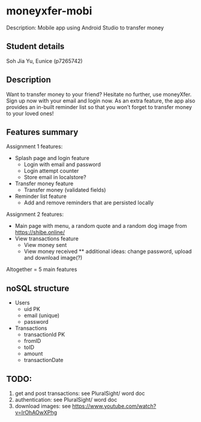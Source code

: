 # moneyxfer-mobi
Description: Mobile app using Android Studio to transfer money

## Student details
Soh Jia Yu, Eunice (p7265742)

## Description
Want to transfer money to your friend? Hesitate no further, use moneyXfer. Sign up now with your email and login now. As an extra feature, the app also provides an in-built reminder list so that you won’t forget to transfer money to your loved ones!

## Features summary

Assignment 1 features:
- Splash page and login feature
  - Login with email and password
  - Login attempt counter
  - Store email in localstore?
- Transfer money feature
  - Transfer money (validated fields)
- Reminder list feature
  - Add and remove reminders that are persisted locally

Assignment 2 features:
- Main page with menu, a random quote and a random dog image from https://shibe.online/
- View transactions feature
  - View money sent
  - View money received
** additional ideas: change password, upload and download image(?)

Altogether = 5 main features

## noSQL structure
- Users
  - uid PK
  - email (unique)
  - password
- Transactions
  - transactionId PK
  - fromID
  - toID
  - amount
  - transactionDate

## TODO:

1. get and post transactions: see PluralSight/ word doc
2. authentication: see PluralSight/ word doc
3. download images: see https://www.youtube.com/watch?v=IrOhAOwXPhg